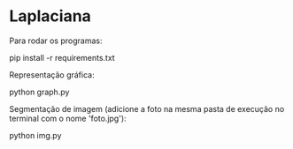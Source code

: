 ﻿# Laplaciana
Para rodar os programas: 

  pip install -r requirements.txt

Representação gráfica:

  python graph.py

Segmentação de imagem (adicione a foto na mesma pasta de execução no terminal com o nome 'foto.jpg'):

  python img.py
